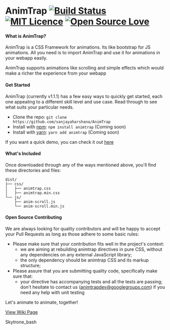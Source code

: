 # AnimTrap [![Build Status](https://travis-ci.org/sanjayaharshana/AnimTrap.svg?branch=master)](https://travis-ci.org/sanjayaharshana/AnimTrap) [![MIT Licence](https://badges.frapsoft.com/os/mit/mit.png?v=103)](https://opensource.org/licenses/mit-license.php)  [![Open Source Love](https://badges.frapsoft.com/os/v1/open-source.png?v=103)](https://github.com/ellerbrock/open-source-badge/)




<h4>What is AnimTrap?</h4>

<p>AnimTrap is a CSS Framework for animations. Its like bootstrap for JS animations. All you need is to import AnimTrap and use it for animations in your webapp easily.<p>
<p>AnimTrap supports animations like scrolling and simple effects which would make a richer the experience from your webapp</p>



<h4>Get Started</h4>

<p>AnimTrap (currently v1.1.1) has a few easy ways to quickly get started, each one appealing to a different skill level and use case. Read through to see what suits your particular needs.</p>

- Clone the repo: `git clone https://github.com/sanjayaharshana/AnimTrap`
- Install with [npm](https://www.npmjs.com/): `npm install animtrap` (Coming soon)
- Install with [yarn](https://yarnpkg.com/): `yarn add animtrap` (Coming soon)

<p>If you want a quick demo, you can check it out <a href="http://sanjayaharshana.github.io/AnimTrap/Demos/">here</a></p>


<h4>What's Included</h4>

<p>Once downloaded through any of the ways mentioned above, you'll find these directories and files:</p>

```
dist/
├── css/
│   ├── animtrap.css
│   ├── animtrap.min.css
└── js/
    ├── anim-scroll.js
    └── anim-scroll.min.js
```

<h4>Open Source Contributing</h4>

<p>We are always looking for quality contributors and will be happy to accept your Pull Requests as long as those adhere to some basic rules:</p>

- Please make sure that your contribution fits well in the project's context:
    - we are aiming at rebuilding animtrap directives in pure CSS, without any dependencies on any external JavaScript library;
    - the only dependency should be animtrap CSS and its markup structure;
- Please assure that you are submitting quality code, specifically make sure that:
    - your directive has accompanying tests and all the tests are passing; don't hesitate to contact us (animtrapdev@googlegroups.com) if you need any help with unit testing
<p>Let's animate to animate, together!</p>

[View Wiki Page](https://github.com/sanjayaharshana/AnimTrap/wiki)

Skytrone_bash
